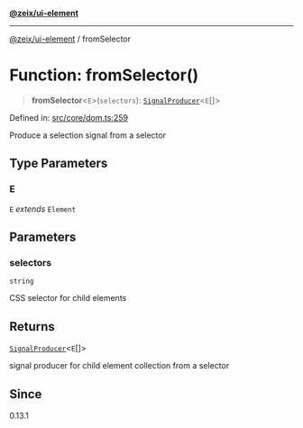[**@zeix/ui-element**](../README.md)

***

[@zeix/ui-element](../globals.md) / fromSelector

# Function: fromSelector()

> **fromSelector**\<`E`\>(`selectors`): [`SignalProducer`](../type-aliases/SignalProducer.md)\<`E`[]\>

Defined in: [src/core/dom.ts:259](https://github.com/zeixcom/ui-element/blob/ef7525ef4fcd5329d68c2b65cc085220a29b7a4f/src/core/dom.ts#L259)

Produce a selection signal from a selector

## Type Parameters

### E

`E` *extends* `Element`

## Parameters

### selectors

`string`

CSS selector for child elements

## Returns

[`SignalProducer`](../type-aliases/SignalProducer.md)\<`E`[]\>

signal producer for child element collection from a selector

## Since

0.13.1
